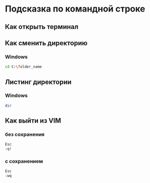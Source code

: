 # Подсказка по командной строке

## Как открыть терминал

## Как сменить директорию
### Windows
```sh
cd C:\folder_name
```

## Листинг директории
### Windows
```sh
dir
```
## Как выйти из VIM
### без сохранения 
```sh
Esc
:q!
```
### с сохранением
```sh
Esc
:wq